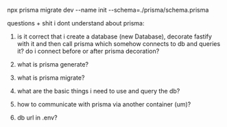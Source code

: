 npx prisma migrate dev --name init --schema=./prisma/schema.prisma


questions + shit i dont understand about prisma:

1) is it correct that i create a database (new Database), decorate fastify with it and then call prisma which somehow connects to db and queries it?
	do i connect before or after prisma decoration?

2) what is prisma generate?

3) what is prisma migrate?

4) what are the basic things i need to use and query the db?

5) how to communicate with prisma via another container (um)?

6) db url in .env?
